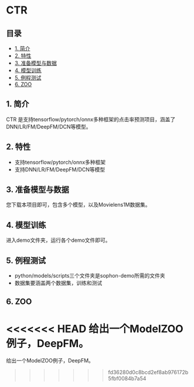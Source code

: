 # CTR

## 目录

* [1. 简介](#1-简介)
* [2. 特性](#2-特性)
* [3. 准备模型与数据](#3-准备模型与数据)
* [4. 模型训练](#4-模型训练)
* [5. 例程测试](#5-例程测试)
* [6. ZOO](#6-ZOO)
## 1. 简介
CTR 是支持tensorflow/pytorch/onnx多种框架的点击率预测项目，涵盖了DNN/LR/FM/DeepFM/DCN等模型。

## 2. 特性
* 支持tensorflow/pytorch/onnx多种框架
* 支持DNN/LR/FM/DeepFM/DCN等模型

## 3. 准备模型与数据
您下载本项目即可，包含多个模型，以及Movielens1M数据集。

## 4. 模型训练
进入demo文件夹，运行各个demo文件即可。

## 5. 例程测试
- python/models/scripts三个文件夹是sophon-demo所需的文件夹
- 数据集要涵盖两个数据集，训练和测试

## 6. ZOO
<<<<<<< HEAD
给出一个ModelZOO例子，DeepFM。
=======
给出一个ModelZOO例子，DeepFM。
>>>>>>> fd36280d0c8bcd2ef8ab976172b5fbf0084b7a54
